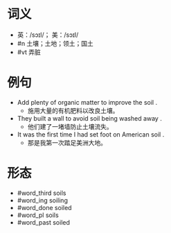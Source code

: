 # 词义
- 英：/sɔɪl/； 美：/sɔɪl/
- #n 土壤；土地；领土；国土
- #vt 弄脏
# 例句
- Add plenty of organic matter to improve the soil .
	- 施用大量的有机肥料以改良土壤。
- They built a wall to avoid soil being washed away .
	- 他们建了一堵墙防止土壤流失。
- It was the first time I had set foot on American soil .
	- 那是我第一次踏足美洲大地。
# 形态
- #word_third soils
- #word_ing soiling
- #word_done soiled
- #word_pl soils
- #word_past soiled
